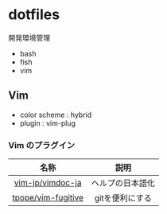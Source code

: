 # dotfiles

開発環境管理

* bash
* fish
* vim

## Vim

- color scheme : hybrid
- plugin : vim-plug

### Vim のプラグイン

|         名称            |       説明       |
| :---------------------: | :--------------: |
| [vim-jp/vimdoc-ja][1]   | ヘルプの日本語化 |
| [tpope/vim-fugitive][2] | gitを便利にする  |

[1]: https://github.com/vim-jp/vimdoc-ja
[2]: https://github.com/tpope/vim-fugitive
